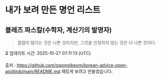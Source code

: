 # 내가 보려 만든 명언 리스트

##  블레즈 파스칼(수학자, 계산기의 발명자)
> 결점이 많다는 것은 나쁜 것이지만, 그것을 인정하지 않는 것은 더 나쁜 것이다.


⏳ 업데이트 시간: 2025-10-27 07:11:13 (UTC)

출처 : https://github.com/gwongibeom/korean-advice-open-api/blob/main/README.md
재밌게 보려고 만들었습니다.
